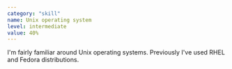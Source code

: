 ```yaml
---
category: "skill"
name: Unix operating system
level: intermediate
value: 40%
---
```


I'm fairly familiar around Unix operating systems. Previously I've used RHEL and Fedora
distributions.
